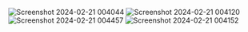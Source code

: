 ![Screenshot 2024-02-21 004044](https://github.com/Deep5Varshney/first-responsive-restaurant-website/assets/137312194/8069a12c-2c54-491b-b3ad-5472500900f2)
![Screenshot 2024-02-21 004120](https://github.com/Deep5Varshney/first-responsive-restaurant-website/assets/137312194/95e5e126-35fc-4ba9-8404-5363fafb6987)
![Screenshot 2024-02-21 004457](https://github.com/Deep5Varshney/first-responsive-restaurant-website/assets/137312194/6e1706d3-3544-42c7-82be-4600cf994c2c)
![Screenshot 2024-02-21 004152](https://github.com/Deep5Varshney/first-responsive-restaurant-website/assets/137312194/0d33aaf9-991f-4fea-9b35-6f6e09f7ded4)
